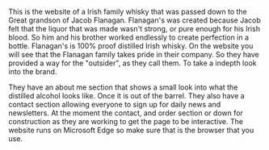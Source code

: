 This is the website of a Irish family whisky that was passed down to the Great grandson of Jacob Flanagan.
Flanagan's was created because Jacob felt that the liquor that was made wasn't strong, or pure enough for his Irish blood. 
So him and his brother worked endlessly to create perfection in a bottle. Flanagan's is 100% proof distilled Irish whisky. 
On the website you will see that the Flanagan family takes pride in their company. So they have provided a way for the "outsider",
as they call them. To take a indepth look into the brand.

They have an about me section that shows a small look into what the distilled alcohol looks like. 
Once it is out of the barrel. They also have a contact section allowing everyone to sign up for daily news and newsletters. 
At the moment the contact, and order section or down for construction as they are working to get the page to be interactive.
The website runs on Microsoft Edge so make sure that is the browser that you use. 


 
